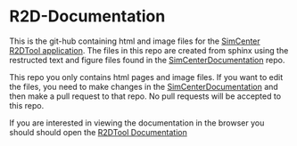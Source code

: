 # R2D-Documentation


This is the git-hub containing html and image files for the [SimCenter R2DTool application](https://github.com/NHERI-SimCenter/R2DTool). The files in this repo are created from sphinx using the restructed text and figure files found in the [SimCenterDocumentation](https://github.com/NHERI-SimCenter/SimCenterDocumentation) repo.

This repo you only contains html pages and image files. If you want to edit the files, you need to make changes in the [SimCenterDocumentation](https://github.com/NHERI-SimCenter/SimCenterDocumentation) and then make a pull request to that repo. No pull requests will be accepted to this repo.  

If you are interested in viewing the documentation in the browser you should should open the [R2DTool Documentation](https://NHERI-SimCenter.github.io/R2D-Documentation)
